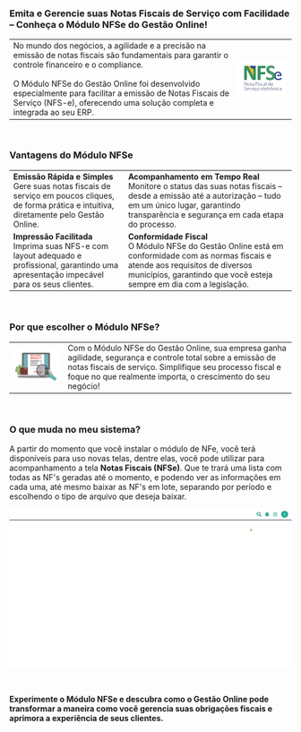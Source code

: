 ### Emita e Gerencie suas Notas Fiscais de Serviço com Facilidade – Conheça o Módulo NFSe do Gestão Online!

|||
|-|-|
|No mundo dos negócios, a agilidade e a precisão na emissão de notas fiscais são fundamentais para garantir o controle financeiro e o compliance.<br><br>O Módulo NFSe do Gestão Online foi desenvolvido especialmente para facilitar a emissão de Notas Fiscais de Serviço (NFS-e), oferecendo uma solução completa e integrada ao seu ERP.|![](https://github.com/Gestao-Online/public-docs/blob/7ffdafceb463440138d1e44b6616e2f964be5b7e/erp-v2/marketplace/extensions/br.com.gestao-online.module.nfse/assets/modulo_nfse_03.png?raw=true)|

<br>

### Vantagens do Módulo NFSe

| | |
|-|-|
|**Emissão Rápida e Simples**<br>Gere suas notas fiscais de serviço em poucos cliques, de forma prática e intuitiva, diretamente pelo Gestão Online.|**Acompanhamento em Tempo Real**<br>Monitore o status das suas notas fiscais – desde a emissão até a autorização – tudo em um único lugar, garantindo transparência e segurança em cada etapa do processo.|
|**Impressão Facilitada**<br>Imprima suas NFS-e com layout adequado e profissional, garantindo uma apresentação impecável para os seus clientes.|**Conformidade Fiscal**<br>O Módulo NFSe do Gestão Online está em conformidade com as normas fiscais e atende aos requisitos de diversos municípios, garantindo que você esteja sempre em dia com a legislação.|

<br>

### Por que escolher o Módulo NFSe?

| | |
|-|-|
|![](https://github.com/Gestao-Online/public-docs/blob/d886729b4181aadd3c53db3780f2f0cb375f298d/erp-v2/marketplace/extensions/br.com.gestao-online.module.nfse/assets/modulo_nfse_04.png?raw=true) |Com o Módulo NFSe do Gestão Online, sua empresa ganha agilidade, segurança e controle total sobre a emissão de notas fiscais de serviço. Simplifique seu processo fiscal e foque no que realmente importa, o crescimento do seu negócio!|

<br>

### O que muda no meu sistema?

A partir do momento que você instalar o módulo de NFe, você terá disponíveis para uso novas telas, dentre elas, você pode utilizar para acompanhamento a tela **Notas Fiscais (NFSe)**. Que te trará uma lista com todas as NF's geradas até o momento, e podendo ver as informações em cada uma, até mesmo baixar as NF's em lote, separando por período e escolhendo o tipo de arquivo que deseja baixar.

![](https://github.com/Gestao-Online/public-docs/blob/f650d5f054fe4bf1ced004563243e930f7ab8307/erp-v2/marketplace/extensions/br.com.gestao-online.module.nfse/assets/modulo_nfse_05.gif?raw=true)

<br>

**Experimente o Módulo NFSe e descubra como o Gestão Online pode transformar a maneira como você gerencia suas obrigações fiscais e aprimora a experiência de seus clientes.**